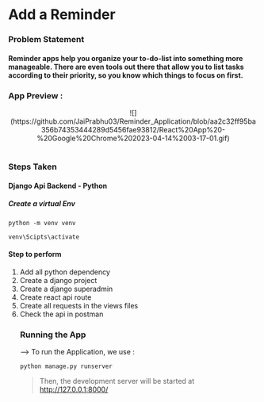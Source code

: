 # Add a Reminder

### Problem Statement
#### Reminder apps help you organize your to-do-list into something more manageable. There are even tools out there that allow you to list tasks according to their priority, so you know which things to focus on first.
### App Preview :

<div align="center">
![](https://github.com/JaiPrabhu03/Reminder_Application/blob/aa2c32ff95ba356b74353444289d5456fae93812/React%20App%20-%20Google%20Chrome%202023-04-14%2003-17-01.gif)
</div>

#

### Steps Taken
#### Django Api Backend - Python
##### Create a virtual Env
``` 
python -m venv venv 
```
```venv\Scipts\activate```
#### Step to perform
<ol>
<li>
Add all python dependency</li><li>
Create a django project</li>
<li>
Create a django superadmin</li><li>
Create react api route</li><li>
Create all requests in the views files</li><li>
Check the api in postman</li>



### Running the App


--> To run the Application, we use :
```
python manage.py runserver
```

>  Then, the development server will be started at http://127.0.0.1:8000/

#


